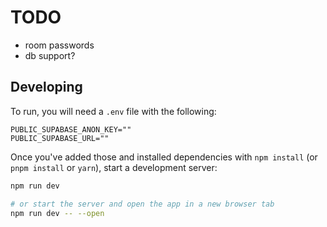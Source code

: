# TODO
- room passwords
- db support?

## Developing

To run, you will need a `.env` file with the following: 

```text
PUBLIC_SUPABASE_ANON_KEY=""  
PUBLIC_SUPABASE_URL=""
```

Once you've added those and installed dependencies with `npm install` (or `pnpm install` or `yarn`), start a development server:

```bash
npm run dev

# or start the server and open the app in a new browser tab
npm run dev -- --open
```

